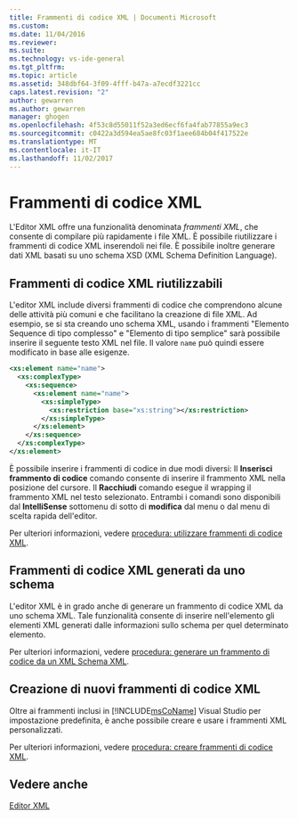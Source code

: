 ```yaml
---
title: Frammenti di codice XML | Documenti Microsoft
ms.custom: 
ms.date: 11/04/2016
ms.reviewer: 
ms.suite: 
ms.technology: vs-ide-general
ms.tgt_pltfrm: 
ms.topic: article
ms.assetid: 348dbf64-3f09-4fff-b47a-a7ecdf3221cc
caps.latest.revision: "2"
author: gewarren
ms.author: gewarren
manager: ghogen
ms.openlocfilehash: 4f53c8d55011f52a3ed6ecf6fa4fab77855a9ec3
ms.sourcegitcommit: c0422a3d594ea5ae8fc03f1aee684b04f417522e
ms.translationtype: MT
ms.contentlocale: it-IT
ms.lasthandoff: 11/02/2017
---
```

# <a name="xml-snippets"></a>Frammenti di codice XML
L'Editor XML offre una funzionalità denominata *frammenti XML*, che consente di compilare più rapidamente i file XML. È possibile riutilizzare i frammenti di codice XML inserendoli nei file. È possibile inoltre generare dati XML basati su uno schema XSD (XML Schema Definition Language).  
  
## <a name="reusable-xml-snippets"></a>Frammenti di codice XML riutilizzabili  
 L'editor XML include diversi frammenti di codice che comprendono alcune delle attività più comuni e che facilitano la creazione di file XML. Ad esempio, se si sta creando uno schema XML, usando i frammenti "Elemento Sequence di tipo complesso" e "Elemento di tipo semplice" sarà possibile inserire il seguente testo XML nel file. Il valore `name` può quindi essere modificato in base alle esigenze.  
  
```xml
<xs:element name="name">  
  <xs:complexType>  
    <xs:sequence>  
      <xs:element name="name">  
        <xs:simpleType>  
          <xs:restriction base="xs:string"></xs:restriction>  
        </xs:simpleType>  
      </xs:element>  
    </xs:sequence>  
  </xs:complexType>  
</xs:element>  
```  
  
 È possibile inserire i frammenti di codice in due modi diversi: Il **Inserisci frammento di codice** comando consente di inserire il frammento XML nella posizione del cursore. Il **Racchiudi** comando esegue il wrapping il frammento XML nel testo selezionato. Entrambi i comandi sono disponibili dal **IntelliSense** sottomenu di sotto di **modifica** dal menu o dal menu di scelta rapida dell'editor.  
  
 Per ulteriori informazioni, vedere [procedura: utilizzare frammenti di codice XML](../xml-tools/how-to-use-xml-snippets.md).  
  
## <a name="schema-generated-xml-snippets"></a>Frammenti di codice XML generati da uno schema  
 L'editor XML è in grado anche di generare un frammento di codice XML da uno schema XML. Tale funzionalità consente di inserire nell'elemento gli elementi XML generati dalle informazioni sullo schema per quel determinato elemento.  
  
 Per ulteriori informazioni, vedere [procedura: generare un frammento di codice da un XML Schema XML](../xml-tools/how-to-generate-an-xml-snippet-from-an-xml-schema.md).  
  
## <a name="create-new-xml-snippets"></a>Creazione di nuovi frammenti di codice XML  
 Oltre ai frammenti inclusi in [!INCLUDE[msCoName](../xml-tools/includes/msconame_md.md)] Visual Studio per impostazione predefinita, è anche possibile creare e usare i frammenti XML personalizzati.  
  
 Per ulteriori informazioni, vedere [procedura: creare frammenti di codice XML](../xml-tools/how-to-create-xml-snippets.md).  
  
## <a name="see-also"></a>Vedere anche  
 [Editor XML](../xml-tools/xml-editor.md)
